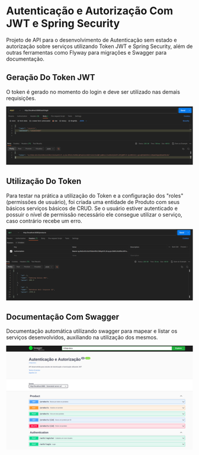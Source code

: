 # Autenticação e Autorização Com JWT e Spring Security

<p>
  Projeto de API para o desenvolvimento de Autenticação sem estado e autorização sobre serviços utilizando Token JWT e Spring Security, além de outras ferramentas como Flyway para migrações e Swagger para documentação.
</p>

## Geração Do Token JWT
<p>
  O token é gerado no momento do login e deve ser utilizado nas demais requisições.
</p>
<img src = "https://github.com/CarlosVinicios99/Autenticacao-Autorizacao-Com-JWT-Spring-Security/blob/main/geracao_token_jwt.jpg?raw=true">

## Utilização Do Token 
<p>
  Para testar na prática a utilização do Token e a configuração dos "roles" (permissões de usuário), foi criada uma entidade de Produto com seus básicos serviços básicos de CRUD.
  Se o usuário estiver autenticado e possuir o nível de permissão necessário ele consegue utilizar o serviço, caso contrário recebe um erro.
</p>
<img src = "https://github.com/CarlosVinicios99/Autenticacao-Autorizacao-Com-JWT-Spring-Security/blob/main/utilizacao_do_token.jpg?raw=true">

## Documentação Com Swagger
<p>
  Documentação automática utilizando swagger para mapear e listar os serviços desenvolvidos, auxiliando na utilização dos mesmos.
</p>
<img src = "https://github.com/CarlosVinicios99/Autenticacao-Autorizacao-Com-JWT-Spring-Security/blob/main/documentacao_swagger.jpg?raw=true">
